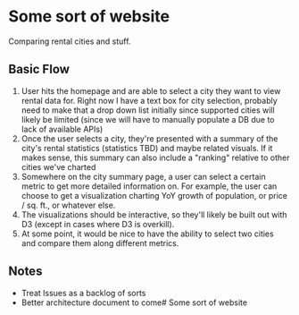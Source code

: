 # Some sort of website
Comparing rental cities and stuff.

## Basic Flow 
1. User hits the homepage and are able to select a city they want to view rental data for. Right now I have a text box for city selection, probably need to make that a drop down list initially since supported cities will likely be limited (since we will have to manually populate a DB due to lack of available APIs)
2. Once the user selects a city, they're presented with a summary of the city's rental statistics (statistics TBD) and maybe related visuals. If it makes sense, this summary can also include a "ranking" relative to other cities we've charted
3. Somewhere on the city summary page, a user can select a certain metric to get more detailed information on. For example, the user can choose to get a visualization charting YoY growth of population, or price / sq. ft., or whatever else. 
4. The visualizations should be interactive, so they'll likely be built out with D3 (except in cases where D3 is overkill). 
5. At some point, it would be nice to have the ability to select two cities and compare them along different metrics. 

## Notes
* Treat Issues as a backlog of sorts
* Better architecture document to come# Some sort of website
